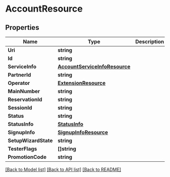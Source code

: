# AccountResource

## Properties
Name | Type | Description | Notes
------------ | ------------- | ------------- | -------------
**Uri** | **string** |  | [optional] 
**Id** | **string** |  | [optional] 
**ServiceInfo** | [**AccountServiceInfoResource**](AccountServiceInfoResource.md) |  | [optional] 
**PartnerId** | **string** |  | [optional] 
**Operator** | [**ExtensionResource**](ExtensionResource.md) |  | 
**MainNumber** | **string** |  | [optional] 
**ReservationId** | **string** |  | [optional] 
**SessionId** | **string** |  | [optional] 
**Status** | **string** |  | [optional] 
**StatusInfo** | [**StatusInfo**](StatusInfo.md) |  | [optional] 
**SignupInfo** | [**SignupInfoResource**](SignupInfoResource.md) |  | [optional] 
**SetupWizardState** | **string** |  | [optional] 
**TesterFlags** | **[]string** |  | [optional] 
**PromotionCode** | **string** |  | [optional] 

[[Back to Model list]](../README.md#documentation-for-models) [[Back to API list]](../README.md#documentation-for-api-endpoints) [[Back to README]](../README.md)


